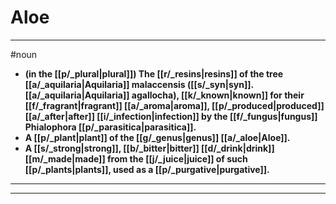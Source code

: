 # Aloe
---
#noun
- **(in the [[p/_plural|plural]]) The [[r/_resins|resins]] of the tree [[a/_aquilaria|Aquilaria]] malaccensis ([[s/_syn|syn]]. [[a/_aquilaria|Aquilaria]] agallocha), [[k/_known|known]] for their [[f/_fragrant|fragrant]] [[a/_aroma|aroma]], [[p/_produced|produced]] [[a/_after|after]] [[i/_infection|infection]] by the [[f/_fungus|fungus]] Phialophora [[p/_parasitica|parasitica]].**
- **A [[p/_plant|plant]] of the [[g/_genus|genus]] [[a/_aloe|Aloe]].**
- **A [[s/_strong|strong]], [[b/_bitter|bitter]] [[d/_drink|drink]] [[m/_made|made]] from the [[j/_juice|juice]] of such [[p/_plants|plants]], used as a [[p/_purgative|purgative]].**
---
---
